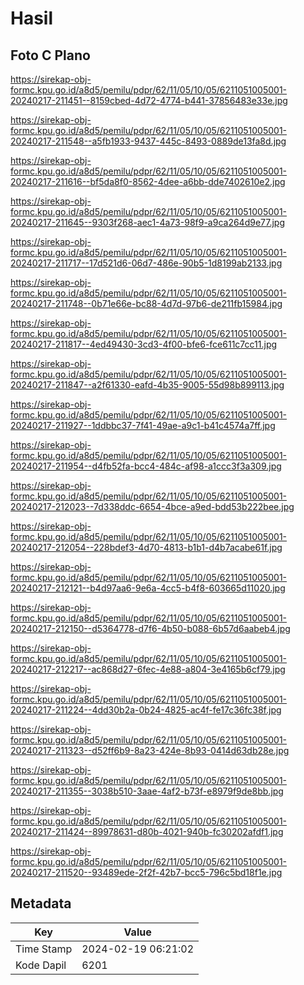 # Hasil

## Foto C Plano

https://sirekap-obj-formc.kpu.go.id/a8d5/pemilu/pdpr/62/11/05/10/05/6211051005001-20240217-211451--8159cbed-4d72-4774-b441-37856483e33e.jpg

https://sirekap-obj-formc.kpu.go.id/a8d5/pemilu/pdpr/62/11/05/10/05/6211051005001-20240217-211548--a5fb1933-9437-445c-8493-0889de13fa8d.jpg

https://sirekap-obj-formc.kpu.go.id/a8d5/pemilu/pdpr/62/11/05/10/05/6211051005001-20240217-211616--bf5da8f0-8562-4dee-a6bb-dde7402610e2.jpg

https://sirekap-obj-formc.kpu.go.id/a8d5/pemilu/pdpr/62/11/05/10/05/6211051005001-20240217-211645--9303f268-aec1-4a73-98f9-a9ca264d9e77.jpg

https://sirekap-obj-formc.kpu.go.id/a8d5/pemilu/pdpr/62/11/05/10/05/6211051005001-20240217-211717--17d521d6-06d7-486e-90b5-1d8199ab2133.jpg

https://sirekap-obj-formc.kpu.go.id/a8d5/pemilu/pdpr/62/11/05/10/05/6211051005001-20240217-211748--0b71e66e-bc88-4d7d-97b6-de211fb15984.jpg

https://sirekap-obj-formc.kpu.go.id/a8d5/pemilu/pdpr/62/11/05/10/05/6211051005001-20240217-211817--4ed49430-3cd3-4f00-bfe6-fce611c7cc11.jpg

https://sirekap-obj-formc.kpu.go.id/a8d5/pemilu/pdpr/62/11/05/10/05/6211051005001-20240217-211847--a2f61330-eafd-4b35-9005-55d98b899113.jpg

https://sirekap-obj-formc.kpu.go.id/a8d5/pemilu/pdpr/62/11/05/10/05/6211051005001-20240217-211927--1ddbbc37-7f41-49ae-a9c1-b41c4574a7ff.jpg

https://sirekap-obj-formc.kpu.go.id/a8d5/pemilu/pdpr/62/11/05/10/05/6211051005001-20240217-211954--d4fb52fa-bcc4-484c-af98-a1ccc3f3a309.jpg

https://sirekap-obj-formc.kpu.go.id/a8d5/pemilu/pdpr/62/11/05/10/05/6211051005001-20240217-212023--7d338ddc-6654-4bce-a9ed-bdd53b222bee.jpg

https://sirekap-obj-formc.kpu.go.id/a8d5/pemilu/pdpr/62/11/05/10/05/6211051005001-20240217-212054--228bdef3-4d70-4813-b1b1-d4b7acabe61f.jpg

https://sirekap-obj-formc.kpu.go.id/a8d5/pemilu/pdpr/62/11/05/10/05/6211051005001-20240217-212121--b4d97aa6-9e6a-4cc5-b4f8-603665d11020.jpg

https://sirekap-obj-formc.kpu.go.id/a8d5/pemilu/pdpr/62/11/05/10/05/6211051005001-20240217-212150--d5364778-d7f6-4b50-b088-6b57d6aabeb4.jpg

https://sirekap-obj-formc.kpu.go.id/a8d5/pemilu/pdpr/62/11/05/10/05/6211051005001-20240217-212217--ac868d27-6fec-4e88-a804-3e4165b6cf79.jpg

https://sirekap-obj-formc.kpu.go.id/a8d5/pemilu/pdpr/62/11/05/10/05/6211051005001-20240217-211224--4dd30b2a-0b24-4825-ac4f-fe17c36fc38f.jpg

https://sirekap-obj-formc.kpu.go.id/a8d5/pemilu/pdpr/62/11/05/10/05/6211051005001-20240217-211323--d52ff6b9-8a23-424e-8b93-0414d63db28e.jpg

https://sirekap-obj-formc.kpu.go.id/a8d5/pemilu/pdpr/62/11/05/10/05/6211051005001-20240217-211355--3038b510-3aae-4af2-b73f-e8979f9de8bb.jpg

https://sirekap-obj-formc.kpu.go.id/a8d5/pemilu/pdpr/62/11/05/10/05/6211051005001-20240217-211424--89978631-d80b-4021-940b-fc30202afdf1.jpg

https://sirekap-obj-formc.kpu.go.id/a8d5/pemilu/pdpr/62/11/05/10/05/6211051005001-20240217-211520--93489ede-2f2f-42b7-bcc5-796c5bd18f1e.jpg


## Metadata

| Key        | Value               |
| ---------- | ------------------- |
| Time Stamp | 2024-02-19 06:21:02 |
| Kode Dapil | 6201                |



